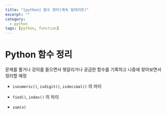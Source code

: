 ```yaml
---
title: "[python] 함수 정리(계속 업데이트)"
excerpt: ""
category:
  - python
tags: [python, function]
---
```


# Python 함수 정리

문제를 풀거나 강의를 들으면서 헷갈리거나 궁금한 함수를 기록하고 나중에 찾아보면서 정리할 예정

- `isnumeric()`, `isdigit()`, `isdecimal()` 의 차이
- `find()`, `index()` 의 차이

- `sum(x)`



